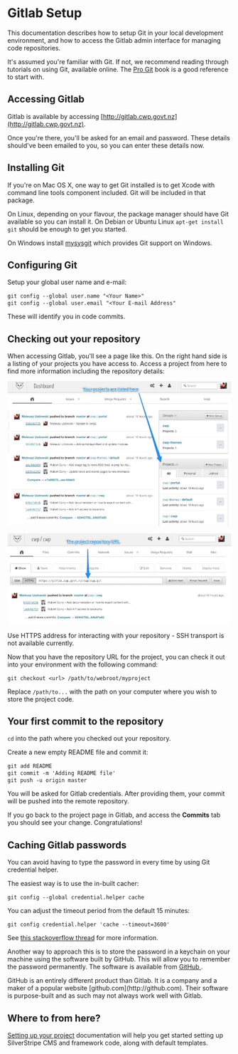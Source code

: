 # Gitlab Setup

This documentation describes how to setup Git in your local development environment, and how to access the Gitlab admin
interface for managing code repositories.

It's assumed you're familiar with Git. If not, we recommend reading through tutorials on using Git, available online.
The [Pro Git](http://git-scm.com/book) book is a good reference to start with.

## Accessing Gitlab

Gitlab is available by accessing [http://gitlab.cwp.govt.nz](http://gitlab.cwp.govt.nz).

Once you're there, you'll be asked for an email and password. These details should've been emailed to you, so you can
enter these details now.

## Installing Git

If you're on Mac OS X, one way to get Git installed is to get Xcode with command line tools component included. Git will
be included in that package.

On Linux, depending on your flavour, the package manager should have Git available so you can install it.  On Debian or
Ubuntu Linux `apt-get install git` should be enough to get you started.

On Windows install [mysysgit](http://msysgit.github.com/) which provides Git support on Windows.

## Configuring Git

Setup your global user name and e-mail:

	git config --global user.name "<Your Name>"
	git config --global user.email "<Your E-mail Address"

These will identify you in code commits.

## Checking out your repository

When accessing Gitlab, you'll see a page like this. On the right hand side is a listing of your projects you have
access to. Access a project from here to find more information including the repository details:

![Gitlab projects](_images/gitlab-projects.jpg)

![Gitlab project repository URL](_images/gitlab-project-repo-url.jpg)

<div class="notice" markdown='1'>
Use HTTPS address for interacting with your repository - SSH transport is not available currently.
</div>

Now that you have the repository URL for the project, you can check it out into your environment with the following
command:

	git checkout <url> /path/to/webroot/myproject

Replace `/path/to...` with the path on your computer where you wish to store the project code.

## Your first commit to the repository

`cd` into the path where you checked out your repository.

Create a new empty README file and commit it:

	git add README
	git commit -m 'Adding README file'
	git push -u origin master

You will be asked for Gitlab credentials. After providing them, your commit will be pushed into the remote repository.

If you go back to the project page in Gitlab, and access the **Commits** tab you should see your change.
Congratulations!

## Caching Gitlab passwords

You can avoid having to type the password in every time by using Git credential helper.

The easiest way is to use the in-built cacher:

	git config --global credential.helper cache

You can adjust the timeout period from the default 15 minutes:

	git config credential.helper 'cache --timeout=3600'

See [this stackoverflow
thread](http://stackoverflow.com/questions/5343068/is-there-a-way-to-skip-password-typing-when-using-https-github) for
more information.

Another way to approach this is to store the password in a keychain on your machine using the software built by GitHub.
This will allow you to remember the password permanently. The software is available from [GitHub
](https://help.github.com/articles/set-up-git).

<div class="notice" markdown='1'>
GitHub is an entirely different product than Gitlab. It is a company and a maker of a popular website
[github.com](http://github.com). Their software is purpose-built and as such may not always work well with Gitlab.
</div>

## Where to from here?

[Setting up your project](../gitlab/setting-up-your-project) documentation will help you get started setting up
SilverStripe CMS and framework code, along with default templates.

